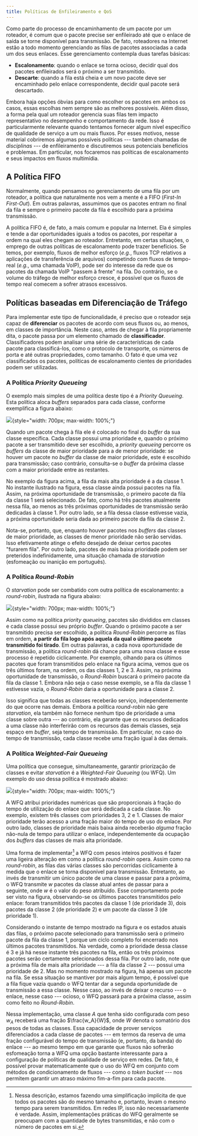 ```yaml
---
title: Políticas de Enfileiramento e QoS
---
```


Como parte do processo de encaminhamento de um pacote por um roteador, é comum que o pacote precise ser enfileirado até que o enlace de saída se torne disponível para transmissão. De fato, roteadores na Internet estão a todo momento gerenciando as filas de pacotes associadas a cada um dos seus enlaces. Esse gerenciamento contempla duas tarefas básicas:

- **Escalonamento**: quando o enlace se torna ocioso, decidir qual dos pacotes enfileirados será o próximo a ser transmitido.
- **Descarte**: quando a fila está cheia e um novo pacote deve ser encaminhado pelo enlace correspondente, decidir qual pacote será descartado.

Embora haja opções óbvias para como escolher os pacotes em ambos os casos, essas escolhas nem sempre são as melhores possíveis. Além disso, a forma pela qual um roteador gerencia suas filas tem impacto representativo no desempenho e comportamento da rede. Isso é particularmente relevante quando tentamos fornecer algum nível específico de qualidade de serviço a um ou mais fluxos. Por esses motivos, nesse material cobriremos algumas possíveis políticas --- também chamadas de *disciplinas* --- de enfileiramento e discutiremos seus potenciais benefícios e problemas. Em particular, nos focaremos nas políticas de escalonamento e seus impactos em fluxos multimídia.

## A Política FIFO

Normalmente, quando pensamos no gerenciamento de uma fila por um roteador, a política que naturalmente nos vem a mente é a FIFO (*First-In First-Out*). Em outras palavras,
assumimos que os pacotes entram no final da fila e sempre o primeiro
pacote da fila é escolhido para a próxima transmissão.

A política FIFO é, de fato, a mais comum e popular na Internet. Ela é
simples e tende a dar oportunidades iguais a todos os pacotes, por
respeitar a ordem na qual eles chegam ao roteador. Entretanto, em certas
situações, o emprego de outras políticas de escalonamento pode trazer
benefícios. Se temos, por exemplo, fluxos de melhor esforço (*e.g.*,
fluxos TCP relativos a aplicações de transferência de arquivos)
competindo com fluxos de tempo-real (*e.g.*, uma chamada VoIP), pode ser
do interesse da rede que os pacotes da chamada VoIP "passem à frente" na
fila. Do contrário, se o volume do tráfego de melhor esforço cresce, é possível que os fluxos de tempo real comecem a sofrer atrasos excessivos.

## Políticas baseadas em Diferenciação de Tráfego

Para implementar este tipo de funcionalidade, é preciso que o roteador
seja capaz de **diferenciar** os pacotes de acordo com seus fluxos ou,
ao menos, em classes de importância. Neste caso, antes de chegar à fila
propriamente dita, o pacote passa por um elemento chamado de
**classificador**. Classificadores podem analisar uma série de características de cada pacote para classificá-los, como o protocolo de transporte, os números de porta e até outras propriedades, como tamanho. O fato é que uma vez classificados os pacotes, políticas
de escalonamento cientes de prioridades podem ser utilizadas.

### A Política *Priority Queueing*

O exemplo mais simples de uma política deste tipo é a *Priority
Queueing*. Esta política aloca *buffers* separados para cada classe, conforme exemplifica a figura abaixo:

![](imagens/EscalonamentoPQ.svg){style="width: 700px; max-width: 100%;"}

Quando um pacote chega à fila ele é colocado no final do
*buffer* da sua classe específica. Cada classe possui uma prioridade e,
quando o próximo pacote a ser transmitido deve ser escolhido, a
*priority queueing* percorre os *buffers* da classe de maior prioridade
para a de menor prioridade: se houver um pacote no *buffer* da classe de
maior prioridade, este é escolhido para transmissão; caso contrário,
consulta-se o *buffer* da próxima classe com a maior prioridade entre as
restantes.

No exemplo da figura acima, a fila da mais alta prioridade é a da classe 1. No instante ilustrado na figura, essa classe ainda possui pacotes na fila. Assim, na próxima oportunidade de transmissão, o primeiro pacote da fila da classe 1 será selecionado. De fato, como há três pacotes atualmente nessa fila, ao menos as três próximas oportunidades de transmissão serão dedicadas à classe 1. Por outro lado, se a fila dessa classe estivesse vazia, a próxima oportunidade seria dada ao primeiro pacote da fila da classe 2.

Nota-se, portanto, que, enquanto houver pacotes nos *buffers* das
classes de maior prioridade, as classes de menor prioridade não serão
servidas. Isso efetivamente atinge o efeito desejado de deixar certos
pacotes "furarem fila". Por outro lado, pacotes de mais baixa prioridade
podem ser preteridos indefinidamente, uma situação chamada de
*starvation* (esfomeação ou inanição em português).

### A Política *Round-Robin*

O *starvation* pode ser combatido com outra política de escalonamento: a
*round-robin*, ilustrada na figura abaixo:

![](imagens/EscalonamentoRR.svg){style="width: 700px; max-width: 100%;"}

Assim como na política *priority queueing*, pacotes são
divididos em classes e cada classe possui seu próprio *buffer*. Quando o
próximo pacote a ser transmitido precisa ser escolhido, a política
*Round-Robin* percorre as filas em ordem, **a partir da fila logo após
aquela da qual o último pacote transmitido foi tirado**. Em outras
palavras, a cada nova oportunidade de transmissão, a política
*round-robin* dá chance para uma nova classe e esse processo é repetido ciclicamente. Por exemplo, olhando para os últimos pacotes que foram transmitidos pelo enlace na figura acima, vemos que os três últimos foram, na ordem, os das classes 1, 2 e 3. Assim, na próxima oportunidade de transmissão, o *Round-Robin* buscará o primeiro pacote da fila da classe 1. Embora não seja o caso nesse exemplo, se a fila da classe 1 estivesse vazia, o *Round-Robin* daria a oportunidade para a classe 2.

Isso significa que todas as classes receberão serviço, independentemente do que ocorre nas
demais. Embora a política *round-robin* não gere *starvation*, ela também não fornece nenhum tipo de prioridade a uma classe sobre outra --- ao
contrário, ela garante que os recursos dedicados a uma classe não
interferirão com os recursos das demais classes, seja espaço em
*buffer*, seja tempo de transmissão. Em particular, no caso do tempo de transmissão, cada classe recebe uma fração igual à das demais.

### A Política *Weighted-Fair Queueing*

Uma política que consegue, simultaneamente, garantir priorização de classes e evitar *starvation* é
a *Weighted-Fair Queueing* (ou WFQ). Um exemplo do uso dessa política é mostrado abaixo:

![](imagens/EscalonamentoWFQ.svg){style="width: 700px; max-width: 100%;"}

A WFQ atribui prioridades numéricas que são proporcionais à fração do tempo de utilização do enlace que será dedicada a cada classe. No exemplo, existem três classes com prioridades 3, 2 e 1. Classes de maior prioridade terão acesso a uma fração maior do tempo de uso do enlace. Por outro lado, classes de
prioridade mais baixa ainda receberão *alguma* fração não-nula de tempo
para utilizar o enlace, independentemente da ocupação dos *buffers* das
classes de mais alta prioridade.

Uma forma de implementar[^Simplificação] a WFQ com pesos inteiros positivos é fazer uma ligeira alteração em como a política *round-robin* opera. Assim como na *round-robin*, as filas das várias classes são percorridas ciclicamente à medida que o enlace se torna disponível para transmissão. Entretanto, ao invés de transmitir um único pacote de uma classe e passar para a próxima, o WFQ transmite $w$ pacotes da classe atual antes de passar para a seguinte, onde $w$ é o valor do peso atribuído. Esse comportamento pode ser visto na figura, observando-se os últimos pacotes transmitidos pelo enlace: foram transmitidos três pacotes da classe 1 (de prioridade 3), dois pacotes da classe 2 (de prioridade 2) e um pacote da classe 3 (de prioridade 1). 

[^Simplificação]: Nessa descrição, estamos fazendo uma simplificação implícita de que todos os pacotes são do mesmo tamanho e, portanto, levam o mesmo tempo para serem transmitidos. Em redes IP, isso não necessariamente é verdade. Assim, implementações práticas do WFQ geralmente se preocupam com a quantidade de bytes transmitidas, e não com o número de pacotes em si.

Considerando o instante de tempo mostrado na figura e os estados atuais das filas, o próximo pacote selecionado para transmissão será o primeiro pacote da fila da classe 1, porque um ciclo completo foi encerrado nos últimos pacotes transmitidos. Na verdade, como a prioridade dessa classe é 3 e já há nesse instante três pacotes na fila, então os três próximos pacotes serão certamente selecionados dessa fila. Por outro lado, note que a próxima fila de mais alta prioridade --- a fila da classe 2 --- possui uma prioridade de 2. Mas no momento mostrado na figura, há apenas um pacote na fila. Se essa situação se mantiver por mais algum tempo, é possível que a fila fique vazia quando o WFQ tentar dar a segunda oportunidade de transmissão a essa classe. Nesse caso, ao invés de deixar o recurso --- o enlace, nesse caso --- ocioso, o WFQ passará para a próxima classe, assim como feito no *Round-Robin*.

Nessa implementação, uma classe $A$ que tenha sido configurada com peso $w_A$ receberá uma fração $\frac{w_A}{W}$, onde $W$ denota o somatório dos pesos de todas as classes. Essa capacidade de prover serviços diferenciados a cada classe de pacotes --- em termos da reserva de uma fração configurável do tempo de transmissão (e, portanto, da banda) do enlace --- ao mesmo tempo em que garante que fluxos não sofrerão esfomeação torna a WFQ uma opção bastante interessante para a configuração de políticas de qualidade de serviço em redes. De fato, é possível provar matematicamente que o uso do WFQ em conjunto com métodos de condicionamento de fluxos --- como o *token bucket* --- nos permitem garantir um atraso máximo fim-a-fim para cada pacote.